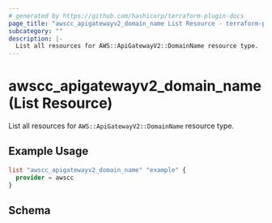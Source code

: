 ```yaml
---
# generated by https://github.com/hashicorp/terraform-plugin-docs
page_title: "awscc_apigatewayv2_domain_name List Resource - terraform-provider-awscc"
subcategory: ""
description: |-
  List all resources for AWS::ApiGatewayV2::DomainName resource type.
---
```


# awscc_apigatewayv2_domain_name (List Resource)

List all resources for `AWS::ApiGatewayV2::DomainName` resource type.

## Example Usage

```terraform
list "awscc_apigatewayv2_domain_name" "example" {
  provider = awscc
}
```

<!-- schema generated by tfplugindocs -->
## Schema
